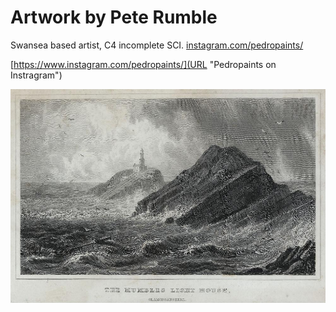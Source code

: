 # Artwork by Pete Rumble
Swansea based artist, C4 incomplete SCI.
[instagram.com/pedropaints/](https://www.instagram.com/pedropaints/)

[https://www.instagram.com/pedropaints/](URL "Pedropaints on Instragram")

![Alt text](/images/mumhead.jpg "a title")
